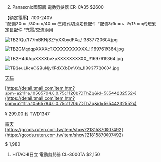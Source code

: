2. Panasonic國際牌 電動剪髮器 ER-CA35 $2600 

【額定電壓】:100-240V  
*配備20mm/30mm/40mm三段式切換定長配件
*配備3/6mm、9/12mm的短髮定長配件
*充電/交流兩用

![TB2fQu7f77mBKNjSZFyXXbydFXa_!!3837720604.jpg]({{site.baseurl}}/pages/TB2fQu7f77mBKNjSZFyXXbydFXa_!!3837720604.jpg)

![TB2GMqdqpXXXXcTXXXXXXXXXXXX_!!1697619364.jpg]({{site.baseurl}}/pages/TB2GMqdqpXXXXcTXXXXXXXXXXXX_!!1697619364.jpg)

![TB2H4dUqpXXXXbvXpXXXXXXXXXX_!!1697619364.jpg]({{site.baseurl}}/pages/TB2H4dUqpXXXXbvXpXXXXXXXXXX_!!1697619364.jpg)

![TB2euLRceOSBuNjy0FdXXbDnVXa_!!3837720604.jpg]({{site.baseurl}}/pages/TB2euLRceOSBuNjy0FdXXbDnVXa_!!3837720604.jpg)


[天貓](https://detail.tmall.com/item.htm?spm=a211ha.10565794.0.0.480f56d3oxSABa&id=26794212269&skuId=30885574055)

[https://detail.tmall.com/item.htm?spm=a211ha.10565794.0.0.75c1120b7DThZq&id=565442325524](https://detail.tmall.com/item.htm?spm=a211ha.10565794.0.0.75c1120b7DThZq&id=565442325524)

¥ 299.00  约 TWD1347

[露天](https://goods.ruten.com.tw/item/show?21310179595597)  
[https://goods.ruten.com.tw/item/show?21815870007492](https://goods.ruten.com.tw/item/show?21815870007492)

$ 1,980


1. HITACHI日立 電動剪髮器 CL-3000TA $2,150

